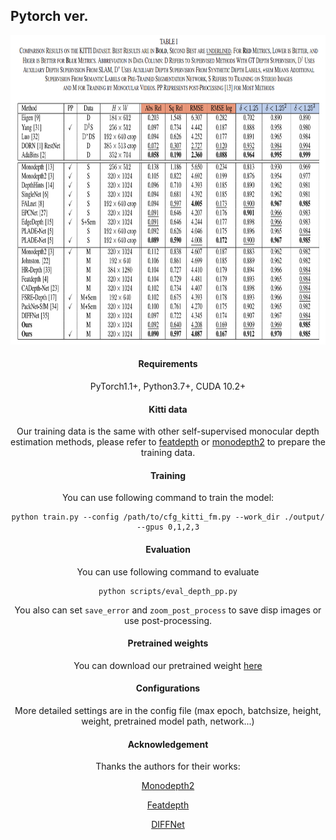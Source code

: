 ## Pytorch ver.
<div align="center">
<img src=./assets/compare.png width=842 height=495>
<div>

#### Requirements

PyTorch1.1+, Python3.7+, CUDA 10.2+

#### Kitti data

Our training data is the same with other self-supervised monocular depth estimation methods, please refer to [featdepth](https://github.com/sconlyshootery/FeatDepth) or [monodepth2](https://github.com/nianticlabs/monodepth2) to prepare the training data.

#### Training

You can use following command to train the model:

```
python train.py --config /path/to/cfg_kitti_fm.py --work_dir ./output/ --gpus 0,1,2,3
```

#### Evaluation

You can use following command to evaluate

```
python scripts/eval_depth_pp.py
```

You also can set `save_error` and `zoom_post_process` to save disp images or use post-processing.

#### Pretrained weights

You can download our pretrained weight [here](https://drive.google.com/file/d/1g0xALvd4hEKbW3dnnqC8kfQYxCmJgHvy/view?usp=sharing)

#### Configurations

More detailed settings are in the config file (max epoch, batchsize, height, weight, pretrained model path, network...)

#### Acknowledgement

Thanks the authors for their works: 

[Monodepth2](https://github.com/nianticlabs/monodepth2)

[Featdepth](https://github.com/sconlyshootery/FeatDepth)

[DIFFNet](https://github.com/brandleyzhou/diffnet)
